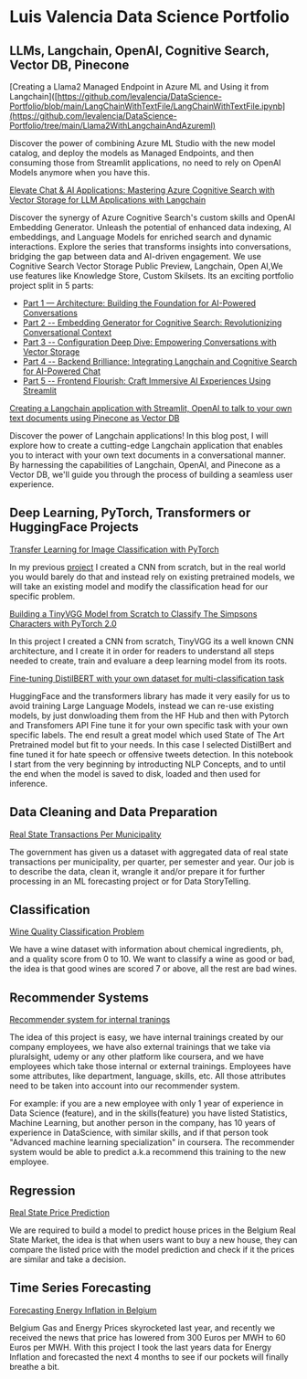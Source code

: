 Luis Valencia Data Science Portfolio
===============

## LLMs, Langchain, OpenAI, Cognitive Search, Vector DB, Pinecone

[Creating a Llama2 Managed Endpoint in Azure ML and Using it from Langchain]([https://github.com/levalencia/DataScience-Portfolio/blob/main/LangChainWithTextFile/LangChainWithTextFile.ipynb](https://github.com/levalencia/DataScience-Portfolio/tree/main/Llama2WithLangchainAndAzureml)

Discover the power of combining Azure ML Studio with the new model catalog, and deploy the models as Managed Endpoints, and then consuming those from Streamlit applications, no need to rely on OpenAI Models anymore when you have this.


[Elevate Chat & AI Applications: Mastering Azure Cognitive Search with Vector Storage for LLM Applications with Langchain](https://github.com/levalencia/DataScience-Portfolio/blob/main/ElevateChat&AIApplications/Index.ipynb)

Discover the synergy of Azure Cognitive Search's custom skills and OpenAI Embedding Generator. Unleash the potential of enhanced data indexing, AI embeddings, and Language Models for enriched search and dynamic interactions. Explore the  series that transforms insights into conversations, bridging the gap between data and AI-driven engagement. We use Cognitive Search Vector Storage Public Preview, Langchain, Open AI,We use features like Knowledge Store, Custom Skilsets. Its an exciting portfolio project split in 5 parts:

* [ Part 1 — Architecture: Building the Foundation for AI-Powered Conversations](ElevateChat&AIApplications/Part1%20--%20Architecture:%20%20Building%20the%20Foundation%20for%20AI-Powered%20Conversations.ipynb)
* [Part 2 -- Embedding Generator for Cognitive Search: Revolutionizing Conversational Context](ElevateChat&AIApplications/Part2%20--%20Embedding%20Generator%20for%20Cognitive%20Search:%20Revolutionizing%20Conversational%20Context.ipynb)
* [Part 3 -- Configuration Deep Dive: Empowering Conversations with Vector Storage](ElevateChat&AIApplications/Part3%20--%20Configuration%20Deep%20Dive:%20Empowering%20Conversations%20with%20Vector%20Storage.ipynb)
* [Part 4 -- Backend Brilliance: Integrating Langchain and Cognitive Search for AI-Powered Chat](ElevateChat&AIApplications/Part4%20--%20%20Backend%20Brilliance:%20Integrating%20Langchain%20and%20Cognitive%20Search%20for%20AI-Powered%20Chats.ipynb)
* [Part 5 -- Frontend Flourish: Craft Immersive AI Experiences Using Streamlit](ElevateChat&AIApplications/Part5%20--%20%20Frontend%20Flourish:%20Craft%20Immersive%20AI%20Experiences%20Using%20Streamlit.ipynb)



[Creating a Langchain application with Streamlit, OpenAI to talk to your own text documents using Pinecone as Vector DB](https://github.com/levalencia/DataScience-Portfolio/blob/main/LangChainWithTextFile/LangChainWithTextFile.ipynb)

Discover the power of Langchain applications! In this blog post, I will explore how to create a cutting-edge Langchain application that enables you to interact with your own text documents in a conversational manner. By harnessing the capabilities of  Langchain, OpenAI, and Pinecone as a Vector DB, we'll guide you through the process of building a seamless user experience.



## Deep Learning, PyTorch, Transformers or  HuggingFace Projects

[Transfer Learning for Image Classification with PyTorch](https://github.com/levalencia/DataScience-Portfolio/blob/main/TransferLearningWithPytorch/Transfer_Learning_for_Image_Classification.ipynb)

In my previous [project](https://github.com/levalencia/DataScience-Portfolio/blob/main/SimpsonsClassifier/Pytorch%20-%20Simpsons%20Multi%20Classifier.ipynb) I created a CNN from scratch, but in the real world you would barely do that and instead rely on existing pretrained models, we will take an existing model and modify the classification head for our specific problem.


[Building a TinyVGG Model from Scratch to Classify The Simpsons Characters with PyTorch 2.0](https://github.com/levalencia/DataScience-Portfolio/blob/main/SimpsonsClassifier/Pytorch%20-%20Simpsons%20Multi%20Classifier.ipynb)

In this project I created a CNN from scratch, TinyVGG its a well known CNN architecture, and I create it in order for readers to understand all steps needed to create, train and evaluare a deep learning model from its roots.


[Fine-tuning DistilBERT with your own dataset for multi-classification task](https://github.com/levalencia/DataScience-Portfolio/blob/main/FineTuningDistilbert/HateSpeechFineTuningWithDistilberta.ipynb)

HuggingFace and the transformers library has made it very easily for us to avoid training Large Language Models, instead we can re-use existing models, by just donwloading them from the HF Hub and then with Pytorch and Transfomers API Fine tune it for your own specific task with your own specific labels. The end result a great model which used State of The Art Pretrained model but fit to your needs.  In this case I selected DistilBert and fine tuned it for hate speech or offensive tweets detection.  In this notebook I start from the very beginning by introducting NLP Concepts, and to until the end when the model is saved to disk, loaded and then used for inference.

## Data Cleaning and Data Preparation


[Real State Transactions Per Municipality](RealStateTransactionsPerMunicipality/Real%20State%20Analysis.ipynb)

The government has given us a dataset with aggregated data of real state transactions per municipality, per quarter, per semester and year. Our job is to describe the data, clean it, wrangle it and/or prepare it for further processing in an ML forecasting project or for Data StoryTelling.



## Classification
  

[Wine Quality Classification Problem](WineClassification/WineClassificationProject.ipynb)

We have a wine dataset with information about chemical ingredients, ph, and a quality score from 0 to 10. We want to classify a wine as good or bad, the idea is that good wines are scored 7 or above, all the rest are bad wines.



## Recommender Systems


[Recommender system for  internal tranings](RecommenderSystemsTraining/TrainingRecomendations.ipynb)

The idea of this project is easy, we have internal trainings created by our company employees, we have also external trainings that we take via pluralsight, udemy or any other platform like coursera, and we have employees which take those internal or external trainings. Employees have some attributes, like department, language, skills, etc. All those attributes need to be taken into account into our recommender system.

For example: if you are a new employee with only 1 year of experience in Data Science (feature), and in the skills(feature) you have listed Statistics, Machine Learning, but another person in the company, has 10 years of experience in DataScience, with similar skills, and if that person took "Advanced machine learning specialization" in coursera. The recommender system would be able to predict a.k.a recommend this training to the new employee.




## Regression

[Real State Price Prediction](RealStatePricePrediction/Demo.ipynb)

We are required to build a model to predict house prices in the Belgium Real State Market, the idea is that when users want to buy a new house, they can compare the listed price with the model prediction and check if it the prices are similar and take a decision.


## Time Series Forecasting

[Forecasting Energy Inflation in Belgium](ForecastEnergyInflationBelgium/Sarimax.ipynb)

Belgium Gas and Energy Prices skyrocketed last year, and recently we received the news that price has lowered from 300 Euros per MWH to 60 Euros per MWH. With this project I took the last years data for Energy Inflation and forecasted the next 4 months to see if our pockets will finally breathe a bit.


